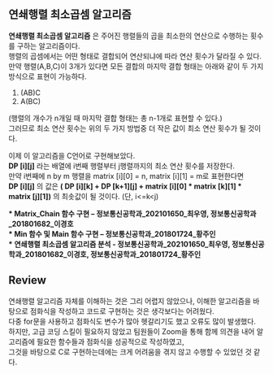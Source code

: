 ## __연쇄행렬 최소곱셈 알고리즘__

__연쇄행렬 최소곱셈 알고리즘__ 은 주어진 행렬들의 곱을 최소한의 연산으로 수행하는 횟수를 구하는 알고리즘이다.  
행렬의 곱셈에서는 어떤 형태로 결합되어 연산되냐에 따라 연산 횟수가 달라질 수 있다.  
만약 행렬(A,B,C)이 3개가 있다면 모든 결합의 마지막 결합 형태는 아래와 같이 두 가지 방식으로 표현이 가능하다.  
1. (AB)C  
2. A(BC)  

(행렬의 개수가 n개일 때 마지막 결합 형태는 총 n-1개로 표현할 수 있다.)  
그러므로 최소 연산 횟수는 위의 두 가지 방법중 더 작은 값이 최소 연산 횟수가 될 것이다.  

이제 이 알고리즘을 C언어로 구현해보았다.   
__DP [i][j]__ 라는 배열에 i번째 행렬부터 j행렬까지의 최소 연산 횟수를 저장한다.    
만약 i번째에 n by m 행렬을 matrix [i][0] = n, matrix [i][1] = m로 표현한다면  
__DP [i][j]__ 의 값은 __( DP [i][k] + DP [k+1][j] + matrix [i][0] * matrix [k][1] * matrix [j][1])__ 의 최솟값이 될 것이다. (단, i<=k<j)  

__* Matrix_Chain 함수 구현 – 정보통신공학과_202101650_최우영, 정보통신공학과_201801682_이경호__  
__* Min 함수 및 Main 함수 구현 – 정보통신공학과_201801724_황주인__  
__* 연쇄행렬 최소곱셈 알고리즘 분석 - 정보통신공학과_202101650_최우영, 정보통신공학과_201801682_이경호, 정보통신공학과_201801724_황주인__  

## __Review__  
연쇄행렬 알고리즘 자체를 이해하는 것은 그리 어렵지 않았으나, 이해한 알고리즘을 바탕으로 점화식을 작성하고 코드로 구현하는 것은 생각보다는 어려웠다.  
다중 for문을 사용하고 점화식도 변수가 많아 헷갈리기도 했고 오류도 많이 발생했다.  
하지만, 고급 코딩 스킬이 필요하지 않았고 팀원들이 Zoom을 통해 함께 의견을 내어 알고리즘에 필요한 함수들과 점화식을 성공적으로 작성하였고,  
그것을 바탕으로 C로 구현하는데에는 크게 어려움을 겪지 않고 수행할 수 있었던 것 같다.  


